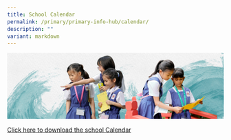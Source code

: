 ```yaml
---
title: School Calendar
permalink: /primary/primary-info-hub/calendar/
description: ""
variant: markdown
---
```

![](/images/01%20Banner%20Photos/info-hub.jpg)

[Click here to download the school Calendar](/files/2024_PRI_School_Calendar.pdf)
